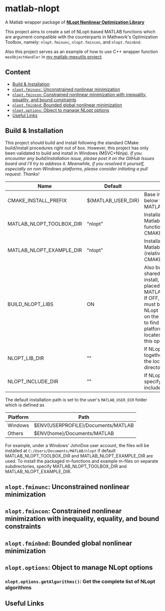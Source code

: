 # matlab-nlopt

A Matlab wrapper package of [**NLopt Nonlinear Optimization Library**](https://github.com/stevengj/nlopt)

This project aims to create a set of NLopt-based MATLAB functions which are argument-compatible with the counterparts in Mathwork's Optimization Toolbox, namely: `nlopt.fminunc`, `nlopt.fmincon`, and `nlopt.fminbnd`.

Also this project serves as an example of how to use C++ wrapper function `mexObjectHandler` in [my matlab-mexutils project](https://github.com/hokiedsp/matlab-mexutils).

## Content
* [Build & Installation](#build-installation)
* [`nlopt.fminunc`: Unconstrained nonlinear minimization](#nloptfminunc-unconstrained-nonlinear-minimization)
* [`nlopt.fmincon`: Constrained nonlinear minimization with inequality, equality, and bound constraints](#nloptfmincon-constrained_-nonlinear-minimization-with-inequality-equality-and-bound-constraints)
* [`nlopt.fminbnd`: Bounded global nonlinear minimization](#nloptfminbnd-bounded-global-nonlinear-minimization)
* [`nlopt.options`: Object to manage NLopt options](#nloptoptions-object-to-manage-nlopt-options)
* [Useful Links](#useful-links)

## Build & Installation

This project should build and install following the standard CMake build/install procedures right out of box. However, this project has only been validated to build and install in Windows (MSVC+Ninja). *If you encounter any build/installation issue, please post it on the GitHub Issues board and I'll try to address it. Meanwhile, if you resolved it yourself, especially on non-Windows platforms, please consider initiating a pull request. Thanks!*

Name | Default | Description
---|---|---
CMAKE_INSTALL_PREFIX | ${MATLAB_USER_DIR} | Base installation directory. See below for what MATLAB_USER_DIR
MATLAB_NLOPT_TOOLBOX_DIR | "nlopt" | Installation subdirectory for Matlab-NLopt packaged functions (relative to CMAKE_INSTALL_PREFIX)
MATLAB_NLOPT_EXAMPLE_DIR | "nlopt" | Installation subdirectory for Matlab-NLopt examples (relative to CMAKE_INSTALL_PREFIX)
BUILD_NLOPT_LIBS | ON | Also build and install NLopt (as a shared library). For a Windows install, the `nlopt.dll` file is placed within MATLAB_NLOPT_TOOLBOX_DIR. If OFF, CMake's find_package() must be able to located the NLopt installation and its path is on the system PATH for MATLAB to find it. For non-Windows platform, if find_Package() locates the NLopt installation, this option is ignored.
NLOPT_LIB_DIR | "" | If NLopt already not built together and installed, specify the location of NLopt library directory
NLOPT_INCLUDE_DIR | "" | If NLopt not built together, specify the location of NLopt include directory

The default installation path is set to the user's `MATLAB_USER_DIR` folder which is defined as

| Platform | Path |
|---|---|
| Windows | $ENV{USERPROFILE}/Documents/MATLAB |
| Others | $ENV{home}/Documents/MATLAB |

For example, under a Windows' JohnDoe user account, the files will be installed at `C:/Users/Documents/MATLAB/nlopt` if default MATLAB_NLOPT_TOOLBOX_DIR and MATLAB_NLOPT_EXAMPLE_DIR are used. To install the packaged m-functions and example m-files on separate subdirectories, specify MATLAB_NLOPT_TOOLBOX_DIR and MATLAB_NLOPT_EXAMPLE_DIR.

## `nlopt.fminunc`: Unconstrained nonlinear minimization

## `nlopt.fmincon`: Constrained nonlinear minimization with inequality, equality, and bound constraints

## `nlopt.fminbnd`: Bounded global nonlinear minimization

## `nlopt.options`: Object to manage NLopt options

### `nlopt.options.getAlgorithms()`: Get the complete list of NLopt algorithms

## Useful Links
